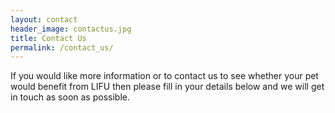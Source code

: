 ```yaml
---
layout: contact
header_image: contactus.jpg
title: Contact Us
permalink: /contact_us/
---
```


If you would like more information or to contact us to see whether your pet would benefit from LIFU then please fill in your details below and we will get in touch as soon as possible.